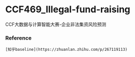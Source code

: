 # CCF469_Illegal-fund-raising
CCF大数据与计算智能大赛-企业非法集资风险预测


### Reference
    [知乎baseline](https://zhuanlan.zhihu.com/p/267119113) 